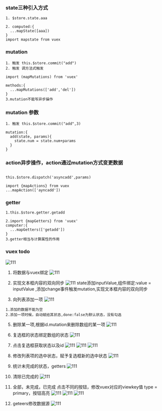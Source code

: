 ### state三种引入方式
```
1. $store.state.aaa

2. computed:{
  ...mapState([aaa])
}
import mapstate from vuex
```

### mutation

```
1. 触发 this.$store.commit("add")
2. 触发 调方法式触发

import (mapMutations) from 'vuex'

methods:{
  ...mapMutations(['add','del'])
}
3.mutation不能写异步操作
```

### mutation 参数

```
1. 触发 this.$store.commit("add",3)
```
```
mutation:{
  add(state, params){
    state.num = state.num+params
  }
}
```
### action异步操作，action通过mutation方式变更数据

```

this.$store.dispatch('asyncadd',params)
```

```
import {mapActions} from vuex
...mapAction(['ayncadd'])
```
### getter
```
1.this.$store.getter.getadd

2.import {mapGetters} from 'vuex'
computer:{
  ...mapGetters(['getadd'])
}
3.getter相当与计算属性的作用
```

### vuex todo
![111](../../image/v-vuex/vuex-00.png)
1. 将数据与vuex绑定
![111](../../image/v-vuex/vuex-01.png)


3. 实现文本框内容的双向同步
![111](../../image/v-vuex/vuex-02.png)
state添加inputValue,组件绑定:value = inputValue ,添加change事件触发mutation,实现文本框内容的双向同步

4. 向列表添加一项
![111](../../image/v-vuex/vuex-03.png)
```
1.添加的数据不能为空
2.添加一项时候，自动赋给其状态,done:false为默认状态，没有勾选
```


5. 删除某一项,根据id.mutation来删除数组的某一项
![111](../../image/v-vuex/vuex-04.png)

6. 复选框的状态绑定数组的状态
![111](../../image/v-vuex/vuex-05.png)

7. 点击复选框获取状态以及id
![111](../../image/v-vuex/vuex-06.png)
![111](../../image/v-vuex/vuex-07.png)
![111](../../image/v-vuex/vuex-08.png)

8. 修改列表项的选中状态，赋予复选框新的选中状态
![111](../../image/v-vuex/vuex-09.png)

9. 统计未完成的状态，getters
![111](../../image/v-vuex/vuex-10.png)

10. 清除已完成的
![111](../../image/v-vuex/vuex-11.png)

11. 全部，未完成，已完成
点击不同的按钮，修改vuex对应的viewkey值
type = primary，按钮高亮
![111](../../image/v-vuex/vuex-12.png)
![111](../../image/v-vuex/vuex-13.png)
![111](../../image/v-vuex/vuex-14.png)

12. geteers修改数据源
![111](../../image/v-vuex/vuex-15.png)
